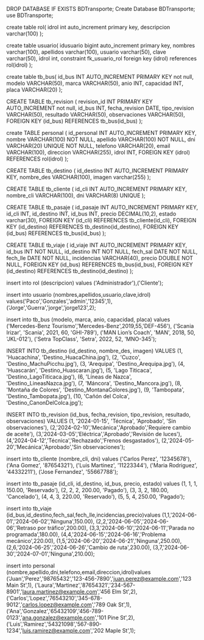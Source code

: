 DROP DATABASE IF EXISTS BDTransporte;
Create Database BDTransporte;
use BDTransporte;

create table rol(
idrol int auto_increment primary key,
descripcion varchar(100)
);

create table usuario(
idusuario bigint auto_increment primary key,
nombres varchar(100),
apellidos varchar(100),
usuario varchar(50),
clave varchar(50),
idrol int,
constraint fk_usuario_rol foreign key (idrol) references rol(idrol)
);

create table tb_bus(
id_bus INT AUTO_INCREMENT PRIMARY KEY not null,
modelo VARCHAR(50),
marca VARCHAR(50),
anio INT,
capacidad INT,
placa VARCHAR(20)
);

CREATE TABLE tb_revision (
revision_id INT PRIMARY KEY AUTO_INCREMENT not null,
id_bus INT,
fecha_revision DATE,
tipo_revision VARCHAR(50),
resultado VARCHAR(50),
observaciones VARCHAR(50),
FOREIGN KEY (id_bus) REFERENCES tb_bus(id_bus)
);

create TABLE personal (
id_personal INT AUTO_INCREMENT PRIMARY KEY,
nombre VARCHAR(100) NOT NULL,
apellido VARCHAR(100) NOT NULL,
dni VARCHAR(20) UNIQUE NOT NULL,
telefono VARCHAR(20),
email VARCHAR(100),
direccion VARCHAR(255),
idrol INT,
FOREIGN KEY (idrol) REFERENCES rol(idrol)
);

CREATE TABLE tb_destino (
id_destino INT AUTO_INCREMENT PRIMARY KEY,
nombre_des VARCHAR(100),
imagen varchar(255)
);

CREATE TABLE tb_cliente (
id_cli INT AUTO_INCREMENT PRIMARY KEY,
nombre_cli VARCHAR(100),
dni VARCHAR(8) UNIQUE
);

CREATE TABLE tb_pasaje (
id_pasaje INT AUTO_INCREMENT PRIMARY KEY,
id_cli INT,
id_destino INT,
id_bus INT,
precio DECIMAL(10,2),
estado varchar(30),
FOREIGN KEY (id_cli) REFERENCES tb_cliente(id_cli),
FOREIGN KEY (id_destino) REFERENCES tb_destino(id_destino),
FOREIGN KEY (id_bus) REFERENCES tb_bus(id_bus)
);

CREATE TABLE tb_viaje (
id_viaje INT AUTO_INCREMENT PRIMARY KEY,
id_bus INT NOT NULL,
id_destino INT NOT NULL,
fech_sal DATE NOT NULL,
fech_lle DATE NOT NULL,
incidencias VARCHAR(40),
precio DOUBLE NOT NULL,
FOREIGN KEY (id_bus) REFERENCES tb_bus(id_bus),
FOREIGN KEY (id_destino) REFERENCES tb_destino(id_destino)
);

insert into rol (descripcion) values ('Administrador'),('Cliente');

insert into usuario (nombres,apellidos,usuario,clave,idrol)
values('Paco','Gonzales','admin','12345',1),
('Jorge','Guerra','jorge','jorge123',2);

insert into tb_bus (modelo, marca, anio, capacidad, placa) values
('Mercedes-Benz Tourismo','Mercedes-Benz',2019,55,'DEF-456'),
('Scania Irizar', 'Scania', 2021, 60, 'GHI-789'),
('MAN Lion’s Coach', 'MAN', 2018, 50, 'JKL-012'),
('Setra TopClass', 'Setra', 2022, 52, 'MNO-345');

INSERT INTO tb_destino (id_destino, nombre_des, imagen) VALUES
(1, 'Huacachina', 'Destino_HuacaChina.jpg'),
(2, 'Cuzco', 'Destino_MachuPicchu.jpg'),
(3, 'Arequipa', 'Destino_Arequipa.jpg'),
(4, 'Huascarán', 'Destino_Huascaran.jpg'),
(5, 'Lago Titicaca', 'Destino_LagoTiticaca.jpg'),
(6, 'Líneas de Nazca', 'Destino_LineasNazca.jpg'),
(7, 'Máncora', 'Destino_Mancora.jpg'),
(8, 'Montaña de Colores', 'Destino_MontanaColores.jpg'),
(9, 'Tambopata', 'Destino_Tambopata.jpg'),
(10, 'Cañón del Colca', 'Destino_CanonDelColca.jpg');

INSERT INTO tb_revision (id_bus, fecha_revision, tipo_revision, resultado, observaciones) VALUES
(1, '2024-01-15', 'Técnica', 'Aprobado', 'Sin observaciones'),
(2,'2024-02-10','Mecánica','Aprobado','Requiere cambio de aceite'),
(3,'2024-03-05','Eléctrica','Aprobado','Revisión de luces'),
(4,'2024-04-12','Técnica','Rechazado','Frenos desgastados'),
(2,'2024-05-20','Mecánica','Aprobado','Sin observaciones');

insert into
tb_cliente (nombre_cli, dni)
values
('Carlos Perez', '12345678'),
('Ana Gomez', '87654321'),
('Luis Martinez', '11223344'),
('Maria Rodriguez', '44332211'),
('Jose Fernandez', '55667788');

insert into
tb_pasaje (id_cli, id_destino, id_bus, precio, estado)
values
(1, 1, 1, 150.00, 'Reservado'),
(2, 2, 2, 200.00, 'Pagado'),
(3, 3, 2, 180.00, 'Cancelado'),
(4, 4, 3, 220.00, 'Reservado'),
(5, 5, 4, 250.00, 'Pagado');

insert into tb_viaje (id_bus,id_destino,fech_sal,fech_lle,incidencias,precio)values
(1,1,'2024-06-01','2024-06-02','Ninguna',150.00),
(2,2,'2024-06-05','2024-06-06','Retraso por tráfico',200.00),
(3,3,'2024-06-10','2024-06-11','Parada no programada',180.00),
(4,4,'2024-06-15','2024-06-16','Problema mecánico',220.00),
(1,5,'2024-06-20','2024-06-21','Ninguna',250.00),
(2,6,'2024-06-25','2024-06-26','Cambio de ruta',230.00),
(3,7,'2024-06-30','2024-07-01','Ninguna',210.00);

insert into personal (nombre,apellido,dni,telefono,email,direccion,idrol)values
('Juan','Perez','98765432','123-456-7890','juan.perez@example.com','123 Main St',1),
('Laura','Martinez','87654321','234-567-8901','laura.martinez@example.com','456 Elm St',2),
('Carlos','Lopez','76543210','345-678-9012','carlos.lopez@example.com','789 Oak St',1),
('Ana','Gonzalez','65432109','456-789-0123','ana.gonzalez@example.com','101 Pine St',2),
('Luis','Ramirez','54321098','567-890-1234','luis.ramirez@example.com','202 Maple St',1);
